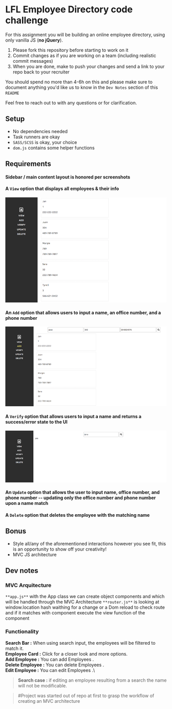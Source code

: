 # LFL Employee Directory code challenge

For this assignment you will be building an online employee directory, using only vanilla JS (**no jQuery**).

1. Please fork this repository before starting to work on it
2. Commit changes as if you are working on a team (including realistic commit messages)
3. When you are done, make to push your changes and send a link to your repo back to your recruiter

You should spend no more than 4-6h on this and please make sure to document anything you'd like us to know in the `Dev Notes` section of this `README`

Feel free to reach out to with any questions or for clarification.

## Setup
- No dependencies needed
- Task runners are okay
- `SASS/SCSS` is okay, your choice
- `dom.js` contains some helper functions

## Requirements
#### Sidebar / main content layout is honored per screenshots

#### A `View` option that displays all employees & their info

![view](images/print.png)

#### An `Add` option that allows users to input a name, an office number, and a phone number

![add](images/add.png)

#### A `Verify` option that allows users to input a name and returns a success/error state to the UI

![verify](images/verify.png)

#### An `Update` option that allows the user to input name, office number, and phone number -- updating only the office number and phone number upon a name match

#### A `Delete` option that deletes the employee with the matching name

## Bonus
- Style all/any of the aforementioned interactions however you see fit, this is an opportunity to show off your creativity!
- MVC JS architecture

## Dev notes

### MVC Arquitecture
`**app.js**` with the App class we can create object components and which will be handled through the MVC Architecture
`**router.js**` is looking at window.location hash waithing for a change or a Dom reload to check route and if it matches with component execute the view function of the component

### Functionality

**Search Bar :**  When using search input, the employees will be filtered to match it.\
**Employee Card :** Click for a closer look and more options.\
**Add Employee :**  You can add Employees .\
**Delete Employee :**  You can delete Employees .\
**Edit Employee :**  You can edit Employees .\
> **Search case :** if editing an employee resulting from a search the name will not be modificable.

>#Project was started out of repo at first to grasp the workflow of creating an MVC architecture


